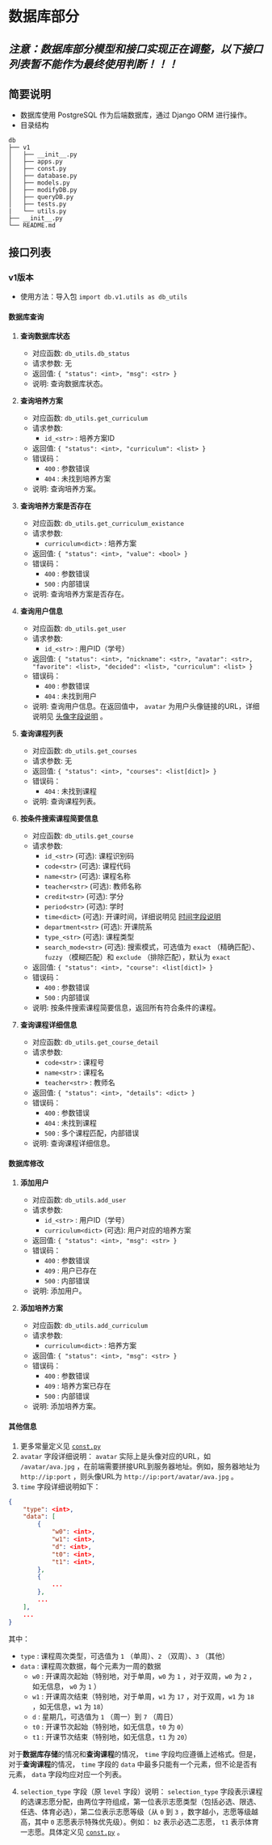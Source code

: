 # 数据库部分
## *注意：数据库部分模型和接口实现正在调整，以下接口列表暂不能作为最终使用判断！！！*
## 简要说明
- 数据库使用 PostgreSQL 作为后端数据库，通过 Django ORM 进行操作。
- 目录结构
```
db
├── v1
│   ├── __init__.py
│   ├── apps.py
│   ├── const.py
│   ├── database.py
│   ├── models.py
│   ├── modifyDB.py
│   ├── queryDB.py
│   ├── tests.py
|   └── utils.py
├── __init__.py
└── README.md
```

## 接口列表
### v1版本
- 使用方法：导入包 `import db.v1.utils as db_utils`

#### 数据库查询
1. **查询数据库状态**<span id="db_status"></span>
    - 对应函数: `db_utils.db_status`
    - 请求参数: 无
    - 返回值: `{ "status": <int>, "msg": <str> }`
    - 说明: 查询数据库状态。

2. **查询培养方案**<span id="get_curriculum"></span>
    - 对应函数: `db_utils.get_curriculum`
    - 请求参数:
      - `id_<str>` : 培养方案ID
    - 返回值: `{ "status": <int>, "curriculum": <list> }`
    - 错误码：
      - `400` : 参数错误
      - `404` : 未找到培养方案
    - 说明: 查询培养方案。

3. **查询培养方案是否存在**<span id="get_curriculum_existance"></span>
    - 对应函数: `db_utils.get_curriculum_existance`
    - 请求参数:
      - `curriculum<dict>` : 培养方案
    - 返回值: `{ "status": <int>, "value": <bool> }`
    - 错误码：
      - `400` : 参数错误
      - `500` : 内部错误
    - 说明: 查询培养方案是否存在。

4. **查询用户信息**<span id="get_user"></span>
    - 对应函数: `db_utils.get_user`
    - 请求参数:
      - `id_<str>` : 用户ID（学号）
    - 返回值: `{ "status": <int>, "nickname": <str>, "avatar": <str>, "favorite": <list>, "decided": <list>, "curriculum": <list> }`
    - 错误码：
      - `400` : 参数错误
      - `404` : 未找到用户
    - 说明: 查询用户信息。在返回值中， `avatar` 为用户头像链接的URL，详细说明见 [头像字段说明](#avatar-explain) 。

5. **查询课程列表**<span id="get_courses"></span>
    - 对应函数: `db_utils.get_courses`
    - 请求参数: 无
    - 返回值: `{ "status": <int>, "courses": <list[dict]> }`
    - 错误码：
      - `404` : 未找到课程
    - 说明: 查询课程列表。

6. **按条件搜索课程简要信息**<span id="get_course"></span>
    - 对应函数: `db_utils.get_course`
    - 请求参数:
      - `id_<str>` (可选): 课程识别码
      - `code<str>` (可选): 课程代码
      - `name<str>` (可选): 课程名称
      - `teacher<str>` (可选): 教师名称
      - `credit<str>` (可选): 学分
      - `period<str>` (可选): 学时
      - `time<dict>` (可选): 开课时间，详细说明见 [时间字段说明](#time-explain)
      - `department<str>` (可选): 开课院系
      - `type_<str>` (可选): 课程类型
      - `search_mode<str>` (可选): 搜索模式，可选值为 `exact` （精确匹配）、`fuzzy` （模糊匹配）和  `exclude` （排除匹配），默认为 `exact`
    - 返回值: `{ "status": <int>, "course": <list[dict]> }`
    - 错误码：
      - `400` : 参数错误
      - `500` : 内部错误
    - 说明: 按条件搜索课程简要信息，返回所有符合条件的课程。

7. **查询课程详细信息**<span id="get_course_detail"></span>
    - 对应函数: `db_utils.get_course_detail`
    - 请求参数:
      - `code<str>` : 课程号
      - `name<str>` : 课程名
      - `teacher<str>` : 教师名
    - 返回值: `{ "status": <int>, "details": <dict> }`
    - 错误码：
      - `400` : 参数错误
      - `404` : 未找到课程
      - `500` : 多个课程匹配，内部错误
    - 说明: 查询课程详细信息。

#### 数据库修改
1. **添加用户**<span id="add_user"></span>
    - 对应函数: `db_utils.add_user`
    - 请求参数:
      - `id_<str>` : 用户ID（学号）
      - `curriculum<dict>` (可选): 用户对应的培养方案
    - 返回值: `{ "status": <int>, "msg": <str> }`
    - 错误码：
      - `400` : 参数错误
      - `409` : 用户已存在
      - `500` : 内部错误
    - 说明: 添加用户。

2. **添加培养方案**<span id="add_curriculum"></span>
    - 对应函数: `db_utils.add_curriculum`
    - 请求参数:
      - `curriculum<dict>` : 培养方案
    - 返回值: `{ "status": <int>, "msg": <str> }`
    - 错误码：
      - `400` : 参数错误
      - `409` : 培养方案已存在
      - `500` : 内部错误
    - 说明: 添加培养方案。

#### 其他信息
1. 更多常量定义见 [`const.py`](./v1/const.py)
2. `avatar` 字段详细说明：<span id="avatar-explain"></span>
`avatar` 实际上是头像对应的URL，如 `/avatar/ava.jpg` ，在前端需要拼接URL到服务器地址。例如，服务器地址为 `http://ip:port` ，则头像URL为 `http://ip:port/avatar/ava.jpg` 。
3. `time` 字段详细说明如下：<span id="time-explain"></span>
```json
{
	"type": <int>,
	"data": [
		{
			"w0": <int>,
			"w1": <int>,
			"d": <int>,
			"t0": <int>,
			"t1": <int>,
		},
		{
			...
		},
		...
	],
	...
}
```
其中：
- `type` : 课程周次类型，可选值为 `1` （单周）、`2` （双周）、`3` （其他）
- `data` : 课程周次数据，每个元素为一周的数据
  - `w0` : 开课周次起始（特别地，对于单周，`w0` 为 `1` ，对于双周，`w0` 为 `2` ，如无信息， `w0` 为 `1` ）
  - `w1` : 开课周次结束（特别地，对于单周，`w1` 为 `17` ，对于双周，`w1` 为 `18` ，如无信息，`w1` 为 `18`）
  - `d` : 星期几，可选值为 `1` （周一）到 `7` （周日）
  - `t0` : 开课节次起始（特别地，如无信息，`t0` 为 `0`）
  - `t1` : 开课节次结束（特别地，如无信息，`t1` 为 `20`）

对于**数据库存储**的情况和**查询课程**的情况， `time` 字段均应遵循上述格式。但是，对于**查询课程**的情况， `time` 字段的 `data` 中最多只能有一个元素，但不论是否有元素， `data` 字段均应对应一个列表。

4. `selection_type` 字段（原 `level` 字段）说明：<span id="selection-explain"></span>
`selection_type` 字段表示课程的选课志愿分配，由两位字符组成，第一位表示志愿类型（包括必选、限选、任选、体育必选），第二位表示志愿等级（从 `0` 到 `3` ，数字越小，志愿等级越高，其中 `0` 志愿表示特殊优先级）。例如： `b2` 表示必选二志愿， `t1` 表示体育一志愿。具体定义见 [`const.py`](./v1/const.py) 。
